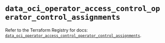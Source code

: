 # `data_oci_operator_access_control_operator_control_assignments`

Refer to the Terraform Registry for docs: [`data_oci_operator_access_control_operator_control_assignments`](https://registry.terraform.io/providers/oracle/oci/7.19.0/docs/data-sources/operator_access_control_operator_control_assignments).
